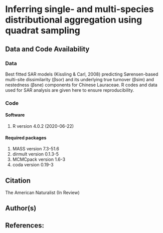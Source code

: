# Inferring single- and multi-species distributional aggregation using quadrat sampling

## Data and Code Availability

###  Data
Best fitted SAR models (Kissling & Carl, 2008) predicting Sørensen-based multi-site dissimilarity (βsor) and its underlying true turnover (βsim) and nestedness (βsne) components for Chinese Lauraceae. R codes and data used for SAR analysis are given here to ensure reproducibility.

###  Code
#### Software
1. R version 4.0.2 (2020-06-22)

#### Required packages
1. MASS version 7.3-51.6
2. dirmult version 0.1.3-5
3. MCMCpack version 1.6-3
4. coda version 0.19-3



## Citation

The American Naturalist (In Review)


## Author(s)

## References: 

